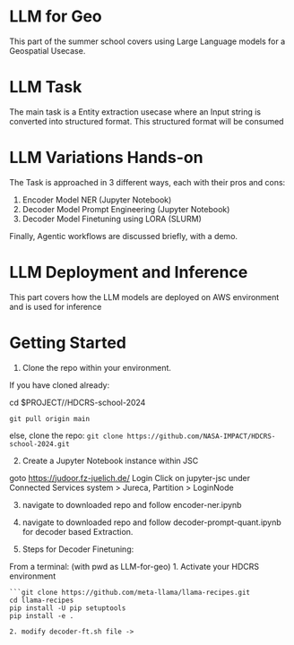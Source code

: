 # LLM for Geo
This part of the summer school covers using Large Language models for a Geospatial Usecase.

# LLM Task
The main task is a Entity extraction usecase where an Input string is converted into structured format.
This structured format will be consumed 

# LLM Variations Hands-on
The Task is approached in 3 different ways, each with their pros and cons:

1. Encoder Model NER (Jupyter Notebook)
2. Decoder Model Prompt Engineering (Jupyter Notebook)
3. Decoder Model Finetuning using LORA (SLURM)

Finally, Agentic workflows are discussed briefly, with a demo.

# LLM Deployment and Inference
This part covers how the LLM models are deployed on AWS environment and is used for inference


# Getting Started

1. Clone the repo within your environment.

If you have cloned already:

cd $PROJECT/<user>/HDCRS-school-2024

`git pull origin main`

else, clone the repo:
`git clone https://github.com/NASA-IMPACT/HDCRS-school-2024.git`

2. Create a Jupyter Notebook instance within JSC

  goto https://judoor.fz-juelich.de/
  Login
  Click on jupyter-jsc under Connected Services
  system > Jureca, Partition > LoginNode

3. navigate to downloaded repo and follow encoder-ner.ipynb

4. navigate to downloaded repo and follow decoder-prompt-quant.ipynb for decoder based Extraction.

5. Steps for Decoder Finetuning:

From a terminal: (with pwd as LLM-for-geo)
    1. Activate your HDCRS environment

    ```git clone https://github.com/meta-llama/llama-recipes.git
    cd llama-recipes
    pip install -U pip setuptools
    pip install -e .

    2. modify decoder-ft.sh file -> 